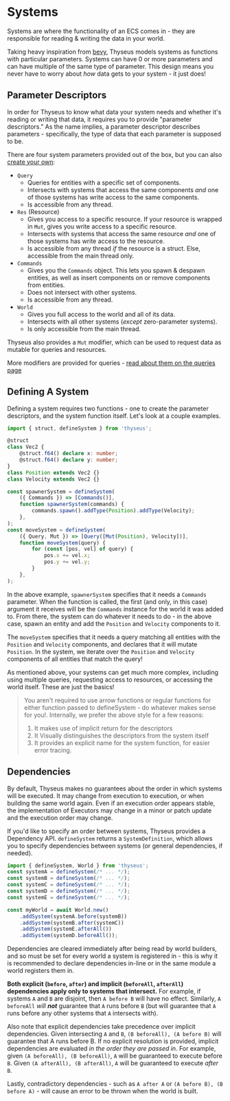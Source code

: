 # Systems

Systems are where the functionality of an ECS comes in - they are responsible
for reading & writing the data in your world.

Taking heavy inspiration from [bevy](https://bevyengine.org/), Thyseus models
systems as functions with particular parameters. Systems can have 0 or more
parameters and can have multiple of the same type of parameter. This design
means you never have to worry about _how_ data gets to your system - it just
does!

## Parameter Descriptors

In order for Thyseus to know what data your system needs and whether it's
reading or writing that data, it requires you to provide "parameter
descriptors." As the name implies, a parameter descriptor describes parameters -
specifically, the type of data that each parameter is supposed to be.

There are four system parameters provided out of the box, but you can also
[create your own](./advanced_patterns/custom_system_parameters.md):

-   `Query`
    -   Queries for entities with a specific set of components.
    -   Intersects with systems that access the same components _and_ one of
        those systems has write access to the same components.
    -   Is accessible from any thread.
-   `Res` (Resource)
    -   Gives you access to a specific resource. If your resource is wrapped in
        `Mut`, gives you write access to a specific resource.
    -   Intersects with systems that access the same resource _and_ one of those
        systems has write access to the resource.
    -   Is accessible from any thread _if_ the resource is a struct. Else,
        accessible from the main thread only.
-   `Commands`
    -   Gives you the `Commands` object. This lets you spawn & despawn entities,
        as well as insert components on or remove components from entities.
    -   Does not intersect with other systems.
    -   Is accessible from any thread.
-   `World`
    -   Gives you full access to the world and all of its data.
    -   Intersects with all other systems (_except_ zero-parameter systems).
    -   Is only accessible from the main thread.

Thyseus also provides a `Mut` modifier, which can be used to request data as
mutable for queries and resources.

More modifiers are provided for queries -
[read about them on the queries page](./queries.md)

## Defining A System

Defining a system requires two functions - one to create the parameter
descriptors, and the system function itself. Let's look at a couple examples.

```ts
import { struct, defineSystem } from 'thyseus';

@struct
class Vec2 {
	@struct.f64() declare x: number;
	@struct.f64() declare y: number;
}
class Position extends Vec2 {}
class Velocity extends Vec2 {}

const spawnerSystem = defineSystem(
	({ Commands }) => [Commands()],
	function spawnerSystem(commands) {
		commands.spawn().addType(Position).addType(Velocity);
	},
);
const moveSystem = defineSystem(
	({ Query, Mut }) => [Query([Mut(Position), Velocity])],
	function moveSystem(query) {
		for (const [pos, vel] of query) {
			pos.x += vel.x;
			pos.y += vel.y;
		}
	},
);
```

In the above example, `spawnerSystem` specifies that it needs a `Commands`
parameter. When the function is called, the first (and only, in this case)
argument it receives will be the `Commands` instance for the world it was added
to. From there, the system can do whatever it needs to do - in the above case,
spawn an entity and add the `Position` and `Velocity` components to it.

The `moveSystem` specifies that it needs a query matching all entities with the
`Position` and `Velocity` components, and declares that it will mutate
`Position`. In the system, we iterate over the `Position` and `Velocity`
components of all entities that match the query!

As mentioned above, your systems can get much more complex, including using
multiple queries, requesting access to resources, or accessing the world itself.
These are just the basics!

> You aren't required to use arrow functions or regular functions for either
> function passed to defineSystem - do whatever makes sense for you!.
> Internally, we prefer the above style for a few reasons:
>
> 1. It makes use of implicit return for the descriptors
> 2. It Visually distinguishes the descriptors from the system itself
> 3. It provides an explicit name for the system function, for easier error
>    tracing.

## Dependencies

By default, Thyseus makes no guarantees about the order in which systems will be
executed. It may change from execution to execution, or when building the same
world again. Even if an execution order appears stable, the implementation of
Executors may change in a minor or patch update and the execution order may
change.

If you'd like to specify an order between systems, Thyseus provides a Dependency
API. `defineSystem` returns a `SystemDefinition`, which allows you to specify
dependencies between systems (or general dependencies, if needed).

```ts
import { defineSystem, World } from 'thyseus';
const systemA = defineSystem(/* ... */);
const systemB = defineSystem(/* ... */);
const systemC = defineSystem(/* ... */);
const systemD = defineSystem(/* ... */);
const systemE = defineSystem(/* ... */);

const myWorld = await World.new()
	.addSystem(systemA.before(systemB))
	.addSystem(systemB.after(systemC))
	.addSystem(systemE.afterAll())
	.addSystem(systemD.beforeAll());
```

Dependencies are cleared immediately after being read by world builders, and so
must be set for every world a system is registered in - this is why it is
recommended to declare dependencies in-line or in the same module a world
registers them in.

**Both explicit (`before`, `after`) and implicit (`beforeAll`, `afterAll`)
dependencies apply only to systems that intersect.** For example, if systems `A`
and `B` are disjoint, then `A before B` will have no effect. Similarly,
`A beforeAll` _will **not**_ guarantee that `A` runs before `B` (but will
guarantee that `A` runs before any other systems that `A` intersects with).

Also note that explicit dependencies take precedence over implicit dependencies.
Given intersecting `A` and `B`, `(B beforeAll), (A before B)` will guarantee
that A runs before B. If no explicit resolution is provided, implicit
dependencies are evaluated _in the order they are passed in_. For example, given
`(A beforeAll), (B beforeAll)`, `A` will be guaranteed to execute before `B`.
Given `(A afterAll), (B afterAll)`, `A` will be guaranteed to execute _after_
`B`.

Lastly, contradictory dependencies - such as `A after A` or
`(A before B), (B before A)` - will cause an error to be thrown when the world
is built.
